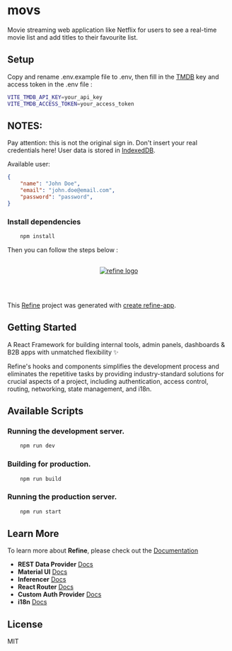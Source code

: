 # movs

Movie streaming web application like Netflix for users to see a real-time movie list and add titles to their favourite list.
<br/>

## Setup

Copy and rename .env.example file to .env, then fill in the [TMDB](https://www.themoviedb.org/settings/api) key and access token in the .env file :

```bash
VITE_TMDB_API_KEY=your_api_key
VITE_TMDB_ACCESS_TOKEN=your_access_token
```

## NOTES:

Pay attention: this is not the original sign in. Don't insert your real credentials here!
User data is stored in [IndexedDB](https://developer.mozilla.org/en-US/docs/Web/API/IndexedDB_API).

Available user:

```json
{
    "name": "John Doe",
    "email": "john.doe@email.com",
    "password": "password",
}
```

### Install dependencies

```bash
    npm install
```

Then you can follow the steps below :

<div align="center" style="margin: 30px;">
    <a href="https://refine.dev">
    <img alt="refine logo" src="https://refine.ams3.cdn.digitaloceanspaces.com/readme/refine-readme-banner.png">
    </a>
</div>
<br/>

This [Refine](https://github.com/refinedev/refine) project was generated with [create refine-app](https://github.com/refinedev/refine/tree/master/packages/create-refine-app).

## Getting Started

A React Framework for building internal tools, admin panels, dashboards & B2B apps with unmatched flexibility ✨

Refine's hooks and components simplifies the development process and eliminates the repetitive tasks by providing industry-standard solutions for crucial aspects of a project, including authentication, access control, routing, networking, state management, and i18n.

## Available Scripts

### Running the development server.

```bash
    npm run dev
```

### Building for production.

```bash
    npm run build
```

### Running the production server.

```bash
    npm run start
```

## Learn More

To learn more about **Refine**, please check out the [Documentation](https://refine.dev/docs)

- **REST Data Provider** [Docs](https://refine.dev/docs/core/providers/data-provider/#overview)
- **Material UI** [Docs](https://refine.dev/docs/ui-frameworks/mui/tutorial/)
- **Inferencer** [Docs](https://refine.dev/docs/packages/documentation/inferencer)
- **React Router** [Docs](https://refine.dev/docs/core/providers/router-provider/)
- **Custom Auth Provider** [Docs](https://refine.dev/docs/core/providers/auth-provider/)
- **i18n** [Docs](https://refine.dev/docs/core/providers/i18n-provider/)

## License

MIT
